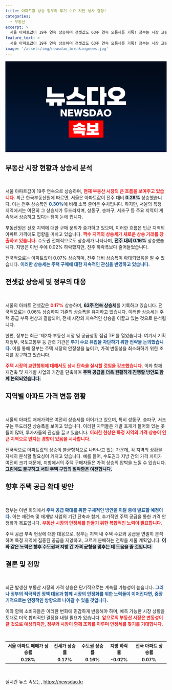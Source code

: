 ```yaml
---
title: 아파트값 상승 정부의 투기 수요 차단 생사 결정!
categories:
  - 부동산
excerpt: >
  서울 아파트값이 19주 연속 상승하며 전셋값도 63주 연속 오름세를 기록! 정부는 시장 교란 행위 단속 강화 및 공급 확대 방안을 논의 중. 지금 어떤 변화가 일어나고 있을까요?
feature_text: >
  서울 아파트값이 19주 연속 상승하며 전셋값도 63주 연속 오름세를 기록! 정부는 시장 교란 행위 단속 강화 및 공급 확대 방안을 논의 중. 지금 어떤 변화가 일어나고 있을까요?
image: '/assets/img/newsdao_breakingnews.jpg'
---
```


<p><img src="/assets/img/newsdao_breakingnews.jpg" alt="flaretime 속보" /></p>

<h2 data-ke-size="size26">부동산 시장 현황과 상승세 분석</h2>

<p data-ke-size="size16">&nbsp;</p>

<p>서울 아파트값이 19주 연속으로 상승하며, <b><span style="color: #ee2323;">현재 부동산 시장의 큰 흐름을 보여주고 있습니다.</span></b> 최근 한국부동산원에 따르면, 서울은 아파트값이 전주 대비 <b><span style="background-color: #21538527;">0.28%</span></b> 상승했습니다. 이는 전주 상승폭인 <b><span style="color: #1a5490;">0.30%</span></b>에 비해 소폭 줄어든 수치입니다. 하지만, 서울의 특정 지역에서는 여전히 그 상승세가 두드러지며, 성동구, 송파구, 서초구 등 주요 지역이 계속해서 상승하고 있다는 점이 눈에 띕니다.</p>

<p>부동산원은 선호 지역에 대한 구매 문의가 증가하고 있으며, 이러한 흐름은 인근 지역의 아파트 가격에도 영향을 미치고 있습니다. <b><span style="color: #ee2323;">짝수 지역의 상승세가 새로운 상승 거래를 창출하고 있습니다.</span></b> 수도권 전체적으로도 상승세가 나타나며, <b><span style="background-color: #21538527;">전주 대비 0.16%</span></b> 상승했습니다. 지방은 이번 주에 0.02% 하락했지만, 전주 하락폭보다 줄어들었습니다. </p>

<p>전국적으로는 아파트값이 0.07% 상승하며, 전주 대비 상승폭이 확대되었음을 알 수 있습니다. <b><span style="color: #1a5490;">이러한 상승세는 주택 구매에 대한 지속적인 관심을 반영하고 있습니다.</span></b> </p>

<h2 data-ke-size="size26">전셋값 상승세 및 정부의 대응</h2>

<p data-ke-size="size16">&nbsp;</p>

<p>서울의 아파트 전셋값은 <b><span style="color: #ee2323;">0.17%</span></b> 상승하며, <b><span style="background-color: #21538527;">63주 연속 상승세</span></b>를 기록하고 있습니다. 전국적으로는 0.06% 상승하여 기존의 상승폭을 유지하고 있습니다. 이러한 상승세는 주택 공급 부족 현상과 결합되어, 전세 시장의 지속적인 상승을 이끌고 있는 것으로 분석됩니다.</p>

<p>한편, 정부는 최근 '제2차 부동산 시장 및 공급상황 점검 TF'를 열었습니다. 여기서 기획재정부, 국토교통부 등 관련 기관은 <b><span style="color: #1a5490;">투기 수요 유입을 차단하기 위한 전략을 논의했습니다.</span></b> 이를 통해 정부는 주택 시장의 안정성을 높이고, 가격 변동성을 최소화하기 위한 조치를 강구하고 있습니다.</p>

<p><b><span style="color: #ee2323;">주택 시장의 교란행위에 대해서도 상시 단속을 실시할 것임을 강조했습니다.</span></b> 이와 함께 재건축 및 재개발 사업의 기간을 단축하여 <b><span style="background-color: #21538527;">주택 공급을 더욱 원활하게 진행할 방안도 함께 논의되었습니다.</span></b></p>

<h2 data-ke-size="size26">지역별 아파트 가격 변동 현황</h2>

<p data-ke-size="size16">&nbsp;</p>

<p>서울의 아파트 매매가격은 여전히 상승세를 이어가고 있으며, 특히 성동구, 송파구, 서초구는 두드러진 상승폭을 보이고 있습니다. 이러한 지역들은 개발 호재가 들어와 있는 곳들이 많아, 투자자들의 관심을 끌고 있습니다. <b><span style="color: #ee2323;">이러한 현상은 특정 지역의 가격 상승이 인근 지역으로 번지는 경향이 있음을 시사합니다.</span></b></p>

<p>전국적으로 아파트값의 상승이 불균형적으로 나타나고 있는 가운데, 각 지역의 상황을 자세히 분석할 필요성이 커지고 있습니다. 예를 들어, 수도권과 지방 간의 가격 차이가 여전히 크기 때문에, 지방에서의 주택 구매자들은 가격 상승의 압박을 느낄 수 있습니다. <b><span style="background-color: #21538527;">그럼에도 불구하고 서민 주택 구입의 절박함은 여전합니다.</span></b></p>

<h2 data-ke-size="size26">향후 주택 공급 확대 방안</h2>

<p data-ke-size="size16">&nbsp;</p>

<p>정부는 이번 회의에서 <b><span style="color: #1a5490;">주택 공급 확대를 위한 구체적인 방안을 이달 중에 발표할 예정이다.</span></b> 이는 재건축 및 재개발 사업의 기간 단축과 함께, 추가적인 주택 공급을 통한 가격 안정화가 목표입니다. <b><span style="color: #ee2323;">부동산 시장의 안정세를 만들기 위한 복합적인 노력이 필요합니다.</span></b></p>

<p>주택 공급 부족 현상에 대한 대응으로, 정부는 지역 내 주택 수요와 공급을 면밀히 분석하여 특정 지역에 집중된 공급을 지양하고, 고르게 분배하는 전략을 세울 계획입니다. <b><span style="background-color: #21538527;">이와 같은 노력은 향후 수도권과 지방 간 가격 균형을 맞추는 데 도움을 줄 것입니다.</span></b></p>

<h2 data-ke-size="size26">결론 및 전망</h2>

<p data-ke-size="size16">&nbsp;</p>

<p>최근 발생한 부동산 시장의 가격 상승은 단기적으로는 계속될 가능성이 높습니다. <b><span style="color: #1a5490;">그러나 정부의 적극적인 정책 대응과 함께 시장의 안정화를 위한 노력들이 이어진다면, 중장기적으로는 안정적인 방향으로 나아갈 수 있을 것입니다.</span></b></p>

<p>이와 함께 소비자들은 이러한 변화에 민감하게 반응해야 하며, 예측 가능한 시장 상황을 토대로 더욱 합리적인 결정을 내릴 필요가 있습니다. <b><span style="color: #ee2323;">앞으로의 부동산 시장은 변동성이 클 것으로 예상되지만, 정부와 시장이 함께 조화를 이루며 안정세를 찾기를 기대합니다.</span></b></p>

<p data-ke-size="size16">&nbsp;</p>

<table style="width: 100%; border-collapse: collapse;">
<tr>
<td style="text-align: center; height: 17px;"><b>서울 아파트 매매가 상승률</b></td>
<td style="text-align: center; height: 17px;"><b>전세가 상승률</b></td>
<td style="text-align: center; height: 17px;"><b>수도권 상승률</b></td>
<td style="text-align: center; height: 17px;"><b>지방 하락률</b></td>
<td style="text-align: center; height: 17px;"><b>전국 아파트 상승률</b></td>
</tr>
<tr>
<td style="text-align: center; height: 17px;"><b>0.28%</b></td>
<td style="text-align: center; height: 17px;"><b>0.17%</b></td>
<td style="text-align: center; height: 17px;"><b>0.16%</b></td>
<td style="text-align: center; height: 17px;"><b>-0.02%</b></td>
<td style="text-align: center; height: 17px;"><b>0.07%</b></td>
</tr>
</table>

<p data-ke-size="size16">&nbsp;</p>
실시간 뉴스 속보는, <a href="https://newsdao.kr" rel="dofollow">https://newsdao.kr</a>


